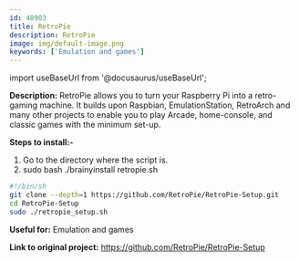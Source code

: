 ```yaml
---
id: 48903
title: RetroPie
description: RetroPie
image: img/default-image.png
keywords: ['Emulation and games']
---
```



import useBaseUrl from '@docusaurus/useBaseUrl';


**Description:** RetroPie allows you to turn your Raspberry Pi into a retro-gaming machine. It builds upon Raspbian, EmulationStation, RetroArch and many other projects to enable you to play Arcade, home-console, and classic games with the minimum set-up.

**Steps to install:-**

1. Go to the directory where the script is.
1. sudo bash ./brainyinstall retropie.sh
```bash
#!/bin/sh
git clone --depth=1 https://github.com/RetroPie/RetroPie-Setup.git
cd RetroPie-Setup
sudo ./retropie_setup.sh
```
**Useful for:** Emulation and games

**Link to original project:** https://github.com/RetroPie/RetroPie-Setup